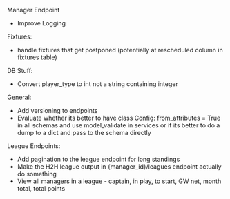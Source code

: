 Manager Endpoint
- Improve Logging 

Fixtures: 
- handle fixtures that get postponed (potentially at rescheduled column in fixtures table)

DB Stuff:
- Convert player_type to int not a string containing integer

General:
- Add versioning to endpoints
- Evaluate whether its better to have class Config: from_attributes = True in all schemas and use model_validate in services or if its better to do a dump to a dict and pass to the schema directly

League Endpoints:  
- Add pagination to the league endpoint for long standings 
- Make the H2H league output in {manager_id}/leagues endpoint actually do something 
- View all managers in a league - captain, in play, to start, GW net, month total, total points 